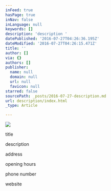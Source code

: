 ```yaml
---
inFeed: true
hasPage: true
inNav: false
inLanguage: null
keywords: []
description: 'description '
datePublished: '2016-07-27T04:26:36.195Z'
dateModified: '2016-07-27T04:26:15.471Z'
title: ''
author: []
via: {}
authors: []
publisher:
  name: null
  domain: null
  url: null
  favicon: null
starred: false
sourcePath: _posts/2016-07-27-description.md
url: description/index.html
_type: Article

---
```

![](https://the-grid-user-content.s3-us-west-2.amazonaws.com/af901f6a-5f51-44c0-8a34-94c40eddf65a.png)

title

description

address

opening hours

phone number

website